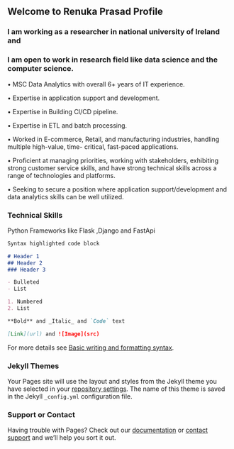 ## Welcome to Renuka Prasad Profile
### I am working as a researcher in national university of Ireland and 
### I am open to work in research field like data science and the computer science.

• MSC Data Analytics with overall 6+ years of IT experience.

• Expertise in application support and development.

• Expertise in Building CI/CD pipeline.

• Expertise in ETL and batch processing.

• Worked in E-commerce, Retail, and manufacturing industries, handling multiple high-value, time- 
 critical, fast-paced applications.
 
• Proficient at managing priorities, working with stakeholders, exhibiting strong customer service 
 skills, and have strong technical skills across a range of technologies and platforms.
 
• Seeking to secure a position where application support/development and data analytics skills can 
 be well utilized.


### Technical Skills

Python Frameworks like Flask ,Django and FastApi

```markdown
Syntax highlighted code block

# Header 1
## Header 2
### Header 3

- Bulleted
- List

1. Numbered
2. List

**Bold** and _Italic_ and `Code` text

[Link](url) and ![Image](src)
```

For more details see [Basic writing and formatting syntax](https://docs.github.com/en/github/writing-on-github/getting-started-with-writing-and-formatting-on-github/basic-writing-and-formatting-syntax).

### Jekyll Themes

Your Pages site will use the layout and styles from the Jekyll theme you have selected in your [repository settings](https://github.com/Renups8048/renuka-prasad-s.github.io/settings/pages). The name of this theme is saved in the Jekyll `_config.yml` configuration file.

### Support or Contact

Having trouble with Pages? Check out our [documentation](https://docs.github.com/categories/github-pages-basics/) or [contact support](https://support.github.com/contact) and we’ll help you sort it out.
